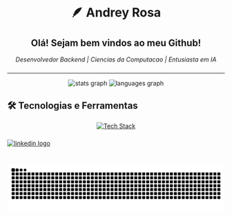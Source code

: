 <h1 align="center">🪶 Andrey Rosa</h1>
<h2 align="center">Olá! Sejam bem vindos ao meu Github!</h2>
<p align="center">
  <i>Desenvolvedor Backend | Ciencias da Computacao | Entusiasta em IA </i>
</p>

###
---
<div align="center">
  <img src="https://github-readme-stats.vercel.app/api?username=andreyrsy&hide_title=false&hide_rank=false&show_icons=true&include_all_commits=true&count_private=true&disable_animations=false&theme=react&locale=pt-br&hide_border=true" height="150" alt="stats graph"  />
  <img src="https://github-readme-stats.vercel.app/api/top-langs?username=andreyrsy&locale=pt-br&hide_title=false&layout=compact&card_width=320&langs_count=5&theme=react&hide_border=true" height="150" alt="languages graph"  />
</div>

## 🛠️ Tecnologias e Ferramentas
<p align="center">
  <a href="https://skillicons.dev">
    <img src="https://skillicons.dev/icons?i=java,spring,docker,python,postgresql,mysql,git,github,azure,linux" alt="Tech Stack"/>
  </a>
</p>

###

<div align="left">
  <a href="https://www.linkedin.com/in/andreyrsy/" target="_blank">
    <img src="https://raw.githubusercontent.com/maurodesouza/profile-readme-generator/master/src/assets/icons/social/linkedin/default.svg" width="47" height="35" alt="linkedin logo"  />
  </a>
</div>

###

<br clear="both">

<img src="https://raw.githubusercontent.com/andreyrsy/andreyrsy/output/snake.svg" alt="Snake animation" />

###
